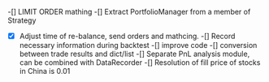 -[] LIMIT ORDER mathing
-[] Extract PortfolioManager from a member of Strategy
-[x] Adjust time of re-balance, send orders and mathcing.
-[] Record necessary information during backtest
-[] improve code
-[] conversion between trade results and dict/list
-[] Separate PnL analysis module, can be combined with DataRecorder
-[] Resolution of fill price of stocks in China is 0.01
